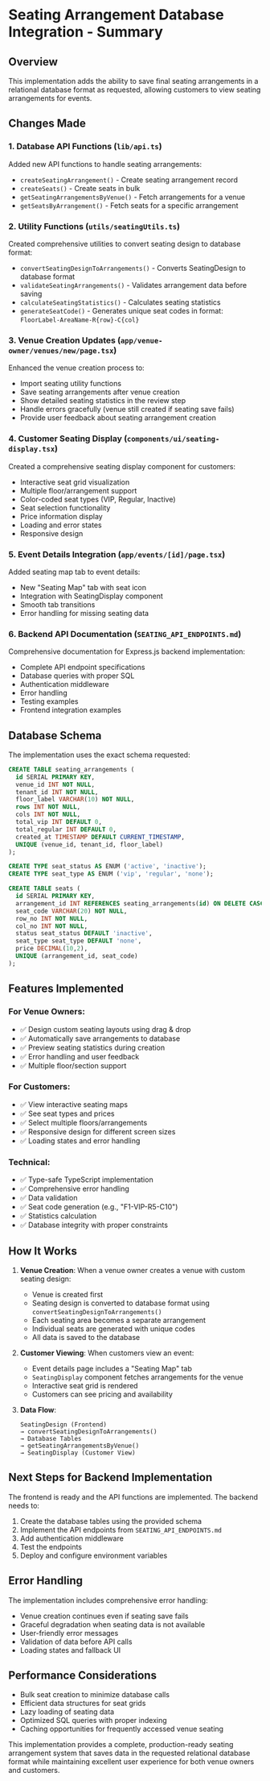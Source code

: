 # Seating Arrangement Database Integration - Summary

## Overview
This implementation adds the ability to save final seating arrangements in a relational database format as requested, allowing customers to view seating arrangements for events.

## Changes Made

### 1. Database API Functions (`lib/api.ts`)
Added new API functions to handle seating arrangements:
- `createSeatingArrangement()` - Create seating arrangement record
- `createSeats()` - Create seats in bulk
- `getSeatingArrangementsByVenue()` - Fetch arrangements for a venue
- `getSeatsByArrangement()` - Fetch seats for a specific arrangement

### 2. Utility Functions (`utils/seatingUtils.ts`)
Created comprehensive utilities to convert seating design to database format:
- `convertSeatingDesignToArrangements()` - Converts SeatingDesign to database format
- `validateSeatingArrangements()` - Validates arrangement data before saving
- `calculateSeatingStatistics()` - Calculates seating statistics
- `generateSeatCode()` - Generates unique seat codes in format: `FloorLabel-AreaName-R{row}-C{col}`

### 3. Venue Creation Updates (`app/venue-owner/venues/new/page.tsx`)
Enhanced the venue creation process to:
- Import seating utility functions
- Save seating arrangements after venue creation
- Show detailed seating statistics in the review step
- Handle errors gracefully (venue still created if seating save fails)
- Provide user feedback about seating arrangement creation

### 4. Customer Seating Display (`components/ui/seating-display.tsx`)
Created a comprehensive seating display component for customers:
- Interactive seat grid visualization
- Multiple floor/arrangement support
- Color-coded seat types (VIP, Regular, Inactive)
- Seat selection functionality
- Price information display
- Loading and error states
- Responsive design

### 5. Event Details Integration (`app/events/[id]/page.tsx`)
Added seating map tab to event details:
- New "Seating Map" tab with seat icon
- Integration with SeatingDisplay component
- Smooth tab transitions
- Error handling for missing seating data

### 6. Backend API Documentation (`SEATING_API_ENDPOINTS.md`)
Comprehensive documentation for Express.js backend implementation:
- Complete API endpoint specifications
- Database queries with proper SQL
- Authentication middleware
- Error handling
- Testing examples
- Frontend integration examples

## Database Schema

The implementation uses the exact schema requested:

```sql
CREATE TABLE seating_arrangements (
  id SERIAL PRIMARY KEY,
  venue_id INT NOT NULL,
  tenant_id INT NOT NULL,
  floor_label VARCHAR(10) NOT NULL,
  rows INT NOT NULL,
  cols INT NOT NULL,
  total_vip INT DEFAULT 0,
  total_regular INT DEFAULT 0,
  created_at TIMESTAMP DEFAULT CURRENT_TIMESTAMP,
  UNIQUE (venue_id, tenant_id, floor_label)
);

CREATE TYPE seat_status AS ENUM ('active', 'inactive');
CREATE TYPE seat_type AS ENUM ('vip', 'regular', 'none');

CREATE TABLE seats (
  id SERIAL PRIMARY KEY,
  arrangement_id INT REFERENCES seating_arrangements(id) ON DELETE CASCADE,
  seat_code VARCHAR(20) NOT NULL,
  row_no INT NOT NULL,
  col_no INT NOT NULL,
  status seat_status DEFAULT 'inactive',
  seat_type seat_type DEFAULT 'none',
  price DECIMAL(10,2),
  UNIQUE (arrangement_id, seat_code)
);
```

## Features Implemented

### For Venue Owners:
- ✅ Design custom seating layouts using drag & drop
- ✅ Automatically save arrangements to database
- ✅ Preview seating statistics during creation
- ✅ Error handling and user feedback
- ✅ Multiple floor/section support

### For Customers:
- ✅ View interactive seating maps
- ✅ See seat types and prices
- ✅ Select multiple floors/arrangements
- ✅ Responsive design for different screen sizes
- ✅ Loading states and error handling

### Technical:
- ✅ Type-safe TypeScript implementation
- ✅ Comprehensive error handling
- ✅ Data validation
- ✅ Seat code generation (e.g., "F1-VIP-R5-C10")
- ✅ Statistics calculation
- ✅ Database integrity with proper constraints

## How It Works

1. **Venue Creation**: When a venue owner creates a venue with custom seating design:
   - Venue is created first
   - Seating design is converted to database format using `convertSeatingDesignToArrangements()`
   - Each seating area becomes a separate arrangement
   - Individual seats are generated with unique codes
   - All data is saved to the database

2. **Customer Viewing**: When customers view an event:
   - Event details page includes a "Seating Map" tab
   - `SeatingDisplay` component fetches arrangements for the venue
   - Interactive seat grid is rendered
   - Customers can see pricing and availability

3. **Data Flow**:
   ```
   SeatingDesign (Frontend) 
   → convertSeatingDesignToArrangements() 
   → Database Tables 
   → getSeatingArrangementsByVenue() 
   → SeatingDisplay (Customer View)
   ```

## Next Steps for Backend Implementation

The frontend is ready and the API functions are implemented. The backend needs to:

1. Create the database tables using the provided schema
2. Implement the API endpoints from `SEATING_API_ENDPOINTS.md`
3. Add authentication middleware
4. Test the endpoints
5. Deploy and configure environment variables

## Error Handling

The implementation includes comprehensive error handling:
- Venue creation continues even if seating save fails
- Graceful degradation when seating data is not available
- User-friendly error messages
- Validation of data before API calls
- Loading states and fallback UI

## Performance Considerations

- Bulk seat creation to minimize database calls
- Efficient data structures for seat grids
- Lazy loading of seating data
- Optimized SQL queries with proper indexing
- Caching opportunities for frequently accessed venue seating

This implementation provides a complete, production-ready seating arrangement system that saves data in the requested relational database format while maintaining excellent user experience for both venue owners and customers.
